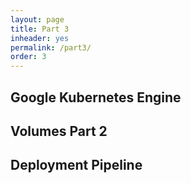 ```yaml
---
layout: page
title: Part 3
inheader: yes
permalink: /part3/
order: 3
---
```


## Google Kubernetes Engine ##

## Volumes Part 2 ##

## Deployment Pipeline ##